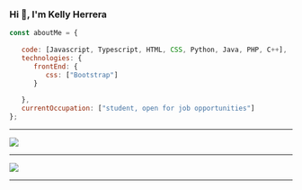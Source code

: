 ### Hi 👋, I'm Kelly Herrera

<!--
**Kelly901/Kelly901** is a ✨ _special_ ✨ repository because its `README.md` (this file) appears on your GitHub profile.

      
Here are some ideas to get you started:

- 🔭 I’m currently working on ...
- 🌱 I’m currently learning ...
- 👯 I’m looking to collaborate on ...
- 🤔 I’m looking for help with ...
- 💬 Ask me about ...
- 📫 How to reach me: ...
- 😄 Pronouns: ...
- ⚡ Fun fact: ...
-->
```javascript
const aboutMe = {
 
   code: [Javascript, Typescript, HTML, CSS, Python, Java, PHP, C++],
   technologies: {
      frontEnd: {
         css: ["Bootstrap"]
      }
     
   },
   currentOccupation: ["student, open for job opportunities"]
};
```



***

<a href="https://github.com/Kelly901">
  <img src="https://github-readme-stats.vercel.app/api?username=Kelly901&show_icons=true&hide_border=true" />
</a>

---

<a href="https://github.com/Kelly901">
  <img src="https://github-readme-stats.vercel.app/api/top-langs/?username=Kelly901&layout=compact" />
</a>


-----

